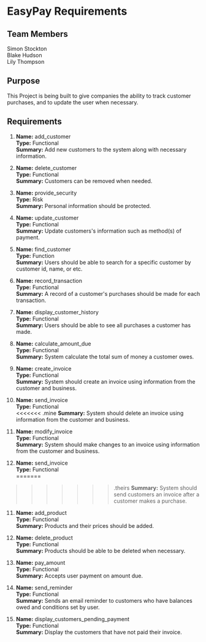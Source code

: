 # EasyPay Requirements
## Team Members
Simon Stockton  
Blake Hudson  
Lily Thompson  

## Purpose
 This Project is being built to give companies the ability to track customer purchases, and to update the user when necessary.
## Requirements

1. **Name:** add_customer  
    **Type:** Functional  
    **Summary:** Add new customers to the system along with necessary information.  

2. **Name:** delete_customer  
   **Type:** Functional  
   **Summary:** Customers can be removed when needed.  

3. **Name:** provide_security  
   **Type:** Risk  
   **Summary:** Personal information should be protected.

4. **Name:** update_customer  
   **Type:** Functional  
   **Summary:** Update customers's information such as method(s) of payment.

5. **Name:** find_customer  
   **Type:** Function  
   **Summary:** Users should be able to search for a specific customer by customer id, name, or etc.  

6. **Name:** record_transaction  
   **Type:** Functional  
   **Summary:** A record of a customer's purchases should be made for each transaction.  

7. **Name:** display_customer_history  
   **Type:** Functional  
   **Summary:** Users should be able to see all purchases a customer has made.  

8. **Name:** calculate_amount_due  
   **Type:** Functional  
   **Summary:** System calculate the total sum of money a customer owes.  

9. **Name:** create_invoice  
   **Type:** Functional  
   **Summary:** System should create an invoice using information from the customer and business.  

10. **Name:** send_invoice  
   **Type:** Functional  
<<<<<<< .mine
   **Summary:** System should delete an invoice using information from the customer and business.

11. **Name:** modify_invoice  
   **Type:** Functional  
   **Summary:** System should make changes to an invoice using information from the customer and business.

12. **Name:** send_invoice  
   **Type:** Functional  
=======








>>>>>>> .theirs
   **Summary:** System should send customers an invoice after a customer makes a purchase.  

11. **Name:** add_product  
   **Type:** Functional  
   **Summary:** Products and their prices should be added.  

12. **Name:** delete_product  
   **Type:** Functional  
   **Summary:** Products should be able to be deleted when necessary.

13. **Name:** pay_amount  
   **Type:** Functional  
   **Summary:** Accepts user payment on amount due.

14. **Name:** send_reminder  
   **Type:** Functional  
   **Summary:** Sends an email reminder to customers who have balances owed and conditions set by user.  

15. **Name:** display_customers_pending_payment  
   **Type:** Functional  
   **Summary:** Display the customers that have not paid their invoice.
